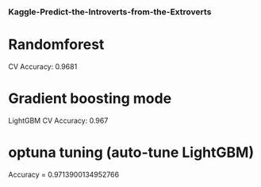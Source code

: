 ### Kaggle-Predict-the-Introverts-from-the-Extroverts
# Randomforest
CV Accuracy: 0.9681
# Gradient boosting mode
LightGBM CV Accuracy: 0.967
# optuna tuning (auto-tune LightGBM)
Accuracy = 0.9713900134952766


